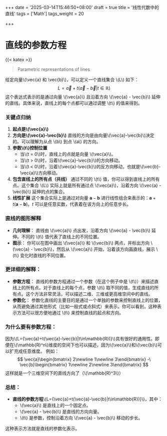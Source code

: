 +++
date = '2025-03-14T15:46:50+08:00'
draft = true
title = '线性代数中的直线'
tags = ['Math']
tags_weight = 20

+++
# 直线的参数方程
{{< katex >}}

> Parametric representations of lines

给定向量\\(\vec{a} 和 \vec{b}\\)，可以定义一个直线集合 \\(L\\) 如下：
$$
L={\vec{a}+t(\vec{a}-\vec{b}|t\in\mathbb{R})}
$$
这个表达式表示的是通过向量 \\(\vec{a}\\) 且沿着方向 \\(\vec{a} - \vec{b}\\) 延伸的直线。具体来说，直线上的每个点都可以通过调整 \\(t\\) 的值来得到。

### 关键点归纳
1. **起点是\\(\vec{a}\\)**
2. **方向是\\(\vec{a}-\vec{b}\\)**
	直线的方向是由向量\\(\vec{a}-\vec{b}\\)决定的。可以理解为从点 \\(b\\) 到点 \\(a\\) 的方向。
3. **参数\\(t\\)控制位置**
	- 当\\(t = 0\\)时，直线上的点就是向量 \\(\vec{a}\\)。
	- 当\\(t > 0\\)时，沿着\\(\vec{a}-\vec{b}\\)的方向移动。
	- 当\\(t < 0\\)时，沿着\\(\vec{a}-\vec{b}\\)的反方向移动，也就是\\(\vec{b}-\vec{a}\\)方向移动。
4. **包含直线上的所有点（共线）**
	通过不同的 \\(t\\) 值，你可以得到直线上的所有点。这个集合 \\(L\\) 实际上就是所有通过点 \\(\vec{a}\\)，沿着方向 \\(\vec{a} - \vec{b}\\) 延伸的点的集合。
5. **线性扩展**
	这个集合实际上是通过对向量 $\mathbf{a} - \mathbf{b}$ 进行线性组合来表示的：$\mathbf{a} + t(\mathbf{a} - \mathbf{b})$。$t$ 可以是任意实数，代表着在该方向上的任意步长。
	
### 直线的图形解释

- **几何理解**：
   直线由 \\(\vec{a}\\) 点出发，沿着方向 \\(\vec{a} - \vec{b}\\) 延伸。不同的 \\(t\\) 值代表了直线上的不同位置。
- **图示**：
   你可以在图中画出 \\(\vec{a}\\) 和 \\(\vec{b}\\) 两点，并标出方向 \\(\vec{a} - \vec{b}\\)，然后从 \\(\vec{a}\\) 开始，沿着该方向画直线，展示 \\(t\\) 变化时直线的不同位置。
   
### 更详细的解释：

- **参数方程**：
   直线的参数方程通过一个参数（在这个例子中是 \\(t\\)）来描述直线上的所有点。对于直线上的每个点，参数 \\(t\\) 取不同的值，生成直线的所有点。这个方法非常灵活，可以描述二维、三维或更高维空间中的直线。
- **参数化**：
   参数化直线的主要目的是通过一个单独的参数来控制直线上的位置，从而避免通过其他形式（比如一般式或点斜式）来表示。你可以看到，这种表示方法可以很方便地通过 \\(t\\) 来控制直线的起点和方向。
   
### 为什么要有参数方程：

因为\\(L={\vec{a}+t(\vec{a}-\vec{b}|t\in\mathbb{R})}\\)具有很好的通用性。即便在\\(\mathbb{R}^n\\)维度的空间下也可以描述，因为\\(\vec{a}\\)和\\(\vec{b}\\)可以扩充成任意维度。
例如：
$$
\vec{a}\begin{bmatrix} 2\newline 1\newline 3\end{bmatrix} -\ \vec{b}\begin{bmatrix} 1\newline 2\newline 3\end{bmatrix}
$$
这样就是一个三维空间下的直线方向了（\\(\mathbb{R}^3\\)）

### 总结：

- **直线的参数方程**\\(L={\vec{a}+t(\vec{a}-\vec{b}|t\in\mathbb{R})}\\)，其中：
  - \\(\vec{a}\\) 是直线上的一个固定点。
  - \\(\vec{a} - \vec{b}\\) 是直线的方向向量。
  - \\(t\\) 是参数，控制沿着方向 \\(\vec{a} - \vec{b}\\) 移动的步长。

这种表示方法就是直线的参数化表示。
